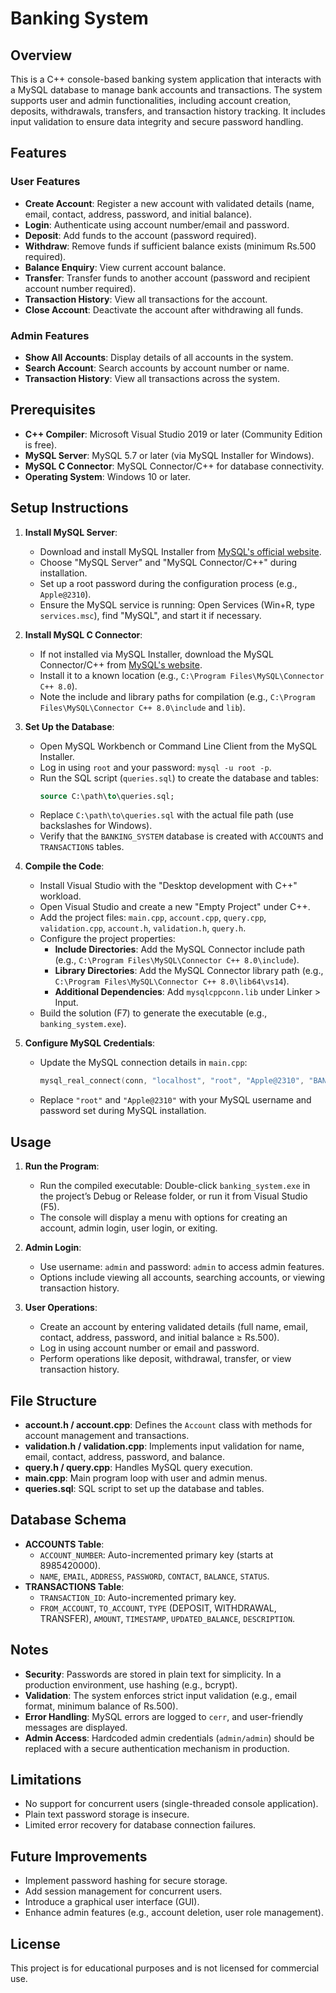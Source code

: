 # Banking System

## Overview
This is a C++ console-based banking system application that interacts with a MySQL database to manage bank accounts and transactions. The system supports user and admin functionalities, including account creation, deposits, withdrawals, transfers, and transaction history tracking. It includes input validation to ensure data integrity and secure password handling.

## Features
### User Features
- **Create Account**: Register a new account with validated details (name, email, contact, address, password, and initial balance).
- **Login**: Authenticate using account number/email and password.
- **Deposit**: Add funds to the account (password required).
- **Withdraw**: Remove funds if sufficient balance exists (minimum Rs.500 required).
- **Balance Enquiry**: View current account balance.
- **Transfer**: Transfer funds to another account (password and recipient account number required).
- **Transaction History**: View all transactions for the account.
- **Close Account**: Deactivate the account after withdrawing all funds.

### Admin Features
- **Show All Accounts**: Display details of all accounts in the system.
- **Search Account**: Search accounts by account number or name.
- **Transaction History**: View all transactions across the system.

## Prerequisites
- **C++ Compiler**: Microsoft Visual Studio 2019 or later (Community Edition is free).
- **MySQL Server**: MySQL 5.7 or later (via MySQL Installer for Windows).
- **MySQL C Connector**: MySQL Connector/C++ for database connectivity.
- **Operating System**: Windows 10 or later.

## Setup Instructions
1. **Install MySQL Server**:
   - Download and install MySQL Installer from [MySQL's official website](https://dev.mysql.com/downloads/installer/).
   - Choose "MySQL Server" and "MySQL Connector/C++" during installation.
   - Set up a root password during the configuration process (e.g., `Apple@2310`).
   - Ensure the MySQL service is running: Open Services (Win+R, type `services.msc`), find "MySQL", and start it if necessary.

2. **Install MySQL C Connector**:
   - If not installed via MySQL Installer, download the MySQL Connector/C++ from [MySQL's website](https://dev.mysql.com/downloads/connector/cpp/).
   - Install it to a known location (e.g., `C:\Program Files\MySQL\Connector C++ 8.0`).
   - Note the include and library paths for compilation (e.g., `C:\Program Files\MySQL\Connector C++ 8.0\include` and `lib`).

3. **Set Up the Database**:
   - Open MySQL Workbench or Command Line Client from the MySQL Installer.
   - Log in using `root` and your password: `mysql -u root -p`.
   - Run the SQL script (`queries.sql`) to create the database and tables:
     ```sql
     source C:\path\to\queries.sql;
     ```
   - Replace `C:\path\to\queries.sql` with the actual file path (use backslashes for Windows).
   - Verify that the `BANKING_SYSTEM` database is created with `ACCOUNTS` and `TRANSACTIONS` tables.

4. **Compile the Code**:
   - Install Visual Studio with the "Desktop development with C++" workload.
   - Open Visual Studio and create a new "Empty Project" under C++.
   - Add the project files: `main.cpp`, `account.cpp`, `query.cpp`, `validation.cpp`, `account.h`, `validation.h`, `query.h`.
   - Configure the project properties:
     - **Include Directories**: Add the MySQL Connector include path (e.g., `C:\Program Files\MySQL\Connector C++ 8.0\include`).
     - **Library Directories**: Add the MySQL Connector library path (e.g., `C:\Program Files\MySQL\Connector C++ 8.0\lib64\vs14`).
     - **Additional Dependencies**: Add `mysqlcppconn.lib` under Linker > Input.
   - Build the solution (F7) to generate the executable (e.g., `banking_system.exe`).

5. **Configure MySQL Credentials**:
   - Update the MySQL connection details in `main.cpp`:
     ```cpp
     mysql_real_connect(conn, "localhost", "root", "Apple@2310", "BANKING_SYSTEM", 3306, NULL, 0)
     ```
   - Replace `"root"` and `"Apple@2310"` with your MySQL username and password set during MySQL installation.

## Usage
1. **Run the Program**:
   - Run the compiled executable: Double-click `banking_system.exe` in the project’s Debug or Release folder, or run it from Visual Studio (F5).
   - The console will display a menu with options for creating an account, admin login, user login, or exiting.

2. **Admin Login**:
   - Use username: `admin` and password: `admin` to access admin features.
   - Options include viewing all accounts, searching accounts, or viewing transaction history.

3. **User Operations**:
   - Create an account by entering validated details (full name, email, contact, address, password, and initial balance ≥ Rs.500).
   - Log in using account number or email and password.
   - Perform operations like deposit, withdrawal, transfer, or view transaction history.

## File Structure
- **account.h / account.cpp**: Defines the `Account` class with methods for account management and transactions.
- **validation.h / validation.cpp**: Implements input validation for name, email, contact, address, password, and balance.
- **query.h / query.cpp**: Handles MySQL query execution.
- **main.cpp**: Main program loop with user and admin menus.
- **queries.sql**: SQL script to set up the database and tables.

## Database Schema
- **ACCOUNTS Table**:
  - `ACCOUNT_NUMBER`: Auto-incremented primary key (starts at 8985420000).
  - `NAME`, `EMAIL`, `ADDRESS`, `PASSWORD`, `CONTACT`, `BALANCE`, `STATUS`.
- **TRANSACTIONS Table**:
  - `TRANSACTION_ID`: Auto-incremented primary key.
  - `FROM_ACCOUNT`, `TO_ACCOUNT`, `TYPE` (DEPOSIT, WITHDRAWAL, TRANSFER), `AMOUNT`, `TIMESTAMP`, `UPDATED_BALANCE`, `DESCRIPTION`.

## Notes
- **Security**: Passwords are stored in plain text for simplicity. In a production environment, use hashing (e.g., bcrypt).
- **Validation**: The system enforces strict input validation (e.g., email format, minimum balance of Rs.500).
- **Error Handling**: MySQL errors are logged to `cerr`, and user-friendly messages are displayed.
- **Admin Access**: Hardcoded admin credentials (`admin/admin`) should be replaced with a secure authentication mechanism in production.

## Limitations
- No support for concurrent users (single-threaded console application).
- Plain text password storage is insecure.
- Limited error recovery for database connection failures.

## Future Improvements
- Implement password hashing for secure storage.
- Add session management for concurrent users.
- Introduce a graphical user interface (GUI).
- Enhance admin features (e.g., account deletion, user role management).

## License
This project is for educational purposes and is not licensed for commercial use.